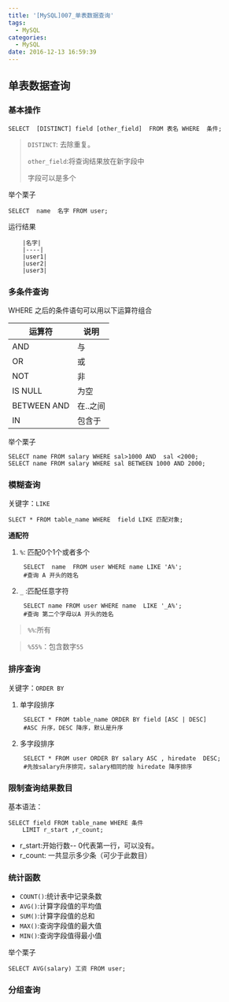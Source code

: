 ```yaml
---
title: '[MySQL]007_单表数据查询'
tags:
  - MySQL
categories:
  - MySQL
date: 2016-12-13 16:59:39
---
```

## 单表数据查询
### 基本操作

	SELECT  [DISTINCT] field [other_field]  FROM 表名 WHERE  条件;

> `DISTINCT`: 去除重复。
> 
> `other_field`:将查询结果放在新字段中
> 
> 字段可以是多个


举个栗子

	SELECT  name  名字 FROM user;

运行结果

		|名字|
		|----|
		|user1|
		|user2|
		|user3|

### 多条件查询

WHERE 之后的条件语句可以用以下运算符组合

|运算符|说明|
|----|----|
|AND |与  |
|OR  |或 |
|NOT | 非|
|IS NULL| 为空|
|BETWEEN AND|在..之间|
|IN | 包含于|

举个栗子

	SELECT name FROM salary WHERE sal>1000 AND  sal <2000;
	SELECT name FROM salary WHERE sal BETWEEN 1000 AND 2000;


### 模糊查询

关键字：`LIKE`

	SLECT * FROM table_name WHERE  field LIKE 匹配对象;  

 

**通配符**

1. `%`: 匹配0个1个或者多个

		SELECT  name  FROM user WHERE name LIKE 'A%';
		#查询 A 开头的姓名
2. `_` :匹配任意字符

		SELECT name FROM user WHERE name  LIKE '_A%';
		#查询 第二个字母以A 开头的姓名 

> `%%`:所有

> `%55%`：包含数字`55`



### 排序查询

关键字：`ORDER BY` 


1. 单字段排序

		SELECT * FROM table_name ORDER BY field [ASC | DESC] 
		#ASC 升序，DESC 降序，默认是升序

2. 多字段排序

		SELECT * FROM user ORDER BY salary ASC , hiredate  DESC;
		#先按salary升序排完，salary相同的按 hiredate 降序排序



### 限制查询结果数目

基本语法：

	SELECT field FROM table_name WHERE 条件 
		LIMIT r_start ,r_count;

- r_start:开始行数-- 0代表第一行，可以没有。
- r_count: 一共显示多少条（可少于此数目）

### 统计函数

- `COUNT()`:统计表中记录条数
- `AVG()`:计算字段值的平均值
- `SUM()`:计算字段值的总和
- `MAX()`:查询字段值的最大值
- `MIN()`:查询字段值得最小值

举个栗子

	SELECT AVG(salary) 工资 FROM user;




### 分组查询
